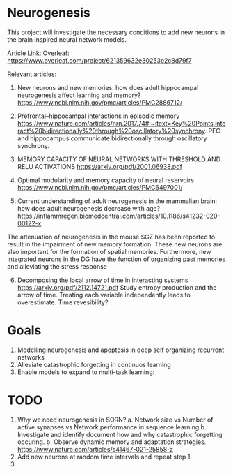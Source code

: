 
# Neurogenesis

This project will investigate the necessary conditions to add new neurons in the brain inspired neural network models.  

Article Link:
Overleaf:
https://www.overleaf.com/project/621359632e30253e2c8d79f7


Relevant articles:

1. New neurons and new memories: how does adult hippocampal neurogenesis affect learning and memory? https://www.ncbi.nlm.nih.gov/pmc/articles/PMC2886712/

2. Prefrontal–hippocampal interactions in episodic memory https://www.nature.com/articles/nrn.2017.74#:~:text=Key%20Points,interact%20bidirectionally%20through%20oscillatory%20synchrony.
PFC and hippocampus communicate bidirectionally through oscillatory synchrony.

3. MEMORY CAPACITY OF NEURAL NETWORKS WITH THRESHOLD AND RELU ACTIVATIONS https://arxiv.org/pdf/2001.06938.pdf

4. Optimal modularity and memory capacity of neural reservoirs https://www.ncbi.nlm.nih.gov/pmc/articles/PMC6497001/

5. Current understanding of adult neurogenesis in the mammalian brain: how does adult neurogenesis decrease with age?https://inflammregen.biomedcentral.com/articles/10.1186/s41232-020-00122-x

The attenuation of neurogenesis in the mouse SGZ has been reported to result in the impairment of new memory formation. These new neurons are also important for the formation of spatial memories. Furthermore, new integrated neurons in the DG have the function of organizing past memories and alleviating the stress response 

6. Decomposing the local arrow of time in interacting systems https://arxiv.org/pdf/2112.14721.pdf
Study entropy production and the arrow of time. Treating each variable independently leads to overestimate. Time revesibility?


# Goals

1. Modelling neurogenesis and apoptosis in deep self organizing recurrent networks
2. Alleviate catastrophic forgetting in continuos learning
3. Enable models to expand to multi-task learning: 

# TODO
1. Why we need neurogenesis in SORN?
    a. Network size vs Number of active synapses vs Network performance in sequence learning
    b. Investigate and identify document how and why catastrophic forgetting occuring.
    b. Observe dynamic memory and adaptation strategies. https://www.nature.com/articles/s41467-021-25858-z
2. Add new neurons at random time intervals and repeat step 1.
3. 

